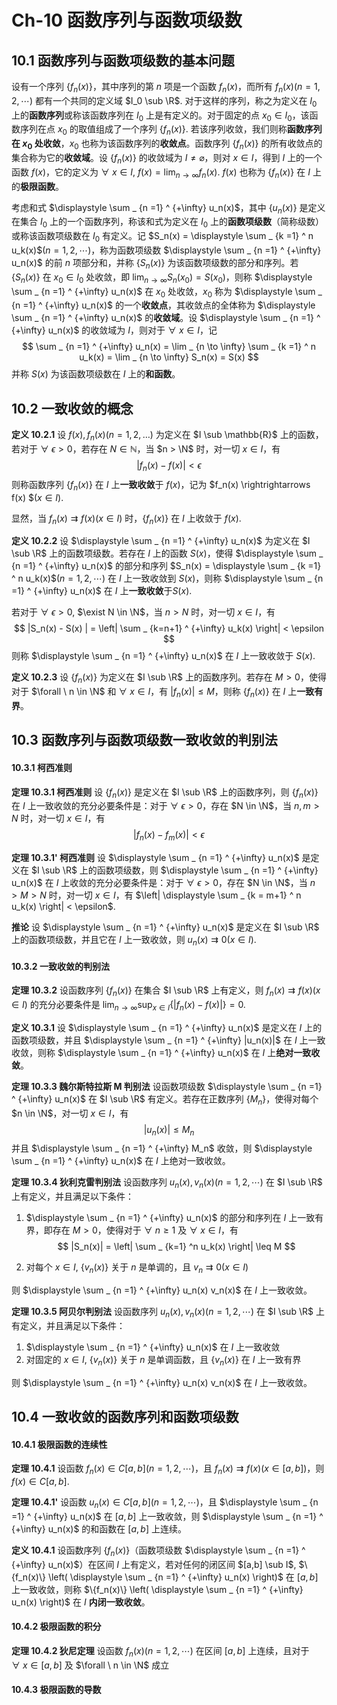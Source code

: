 # Ch-10  函数序列与函数项级数

## 10.1  函数序列与函数项级数的基本问题

设有一个序列 $\{f_n(x)\}$，其中序列的第 $n$ 项是一个函数 $f_n(x)$，而所有 $f_n(x)$$(n = 1,2,\cdots)$ 都有一个共同的定义域 $I_0 \sub \R$. 对于这样的序列，称之为定义在 $I_0$ 上的**函数序列**或称该函数序列在 $I_0$ 上是有定义的。对于固定的点 $x_0 \in I_0$，该函数序列在点 $x_0$ 的取值组成了一个序列 $\{f_n(x)\}$. 若该序列收敛，我们则称**函数序列在 $x_0$ 处收敛**，$x_0$ 也称为该函数序列的**收敛点**。函数序列 $\{f_n(x)\}$ 的所有收敛点的集合称为它的**收敛域**。设 $\{f_n(x)\}$ 的收敛域为 $I \neq \varnothing$，则对 $x \in I$，得到 $I$ 上的一个函数 $f(x)$，它的定义为 $\forall \ x \in I$, $f(x) = \displaystyle \lim _ {n \to \infty} f_n(x)$. $f(x)$ 也称为 $\{f_n(x)\}$ 在 $I$ 上的**极限函数**。

考虑和式 $\displaystyle \sum _ {n =1} ^ {+\infty} u_n(x)$，其中 $\{u_n(x)\}$ 是定义在集合 $I_0$ 上的一个函数序列，称该和式为定义在 $I_0$ 上的**函数项级数**（简称级数）或称该函数项级数在 $I_0$ 有定义。记 $S_n(x) = \displaystyle \sum _ {k =1} ^ n u_k(x)$$(n = 1,2,\cdots)$，称为函数项级数 $\displaystyle \sum _ {n =1} ^ {+\infty} u_n(x)$ 的前 $n$ 项部分和，并称 $\{S_n(x) \}$ 为该函数项级数的部分和序列。若 $\{S_n(x)\}$ 在 $x_0 \in I_0$ 处收敛，即 $\displaystyle \lim _ {n \to \infty} S_n(x_0) = S(x_0)$，则称 $\displaystyle \sum _ {n =1} ^ {+\infty} u_n(x)$ 在 $x_0$ 处收敛，$x_0$ 称为 $\displaystyle \sum _ {n =1} ^ {+\infty} u_n(x)$ 的一个**收敛点**，其收敛点的全体称为 $\displaystyle \sum _ {n =1} ^ {+\infty} u_n(x)$ 的**收敛域**。设 $\displaystyle \sum _ {n =1} ^ {+\infty} u_n(x)$ 的收敛域为 $I$，则对于 $\forall \ x \in I$，记
$$
\sum _ {n =1} ^ {+\infty} u_n(x) = \lim _ {n \to \infty} \sum _ {k =1} ^ n u_k(x) = \lim _ {n \to \infty} S_n(x) = S(x)
$$
并称 $S(x)$ 为该函数项级数在 $I$ 上的**和函数**。



## 10.2  一致收敛的概念

**定义  10.2.1**    设 $f(x), f_n(x)(n = 1, 2, \dots)$ 为定义在 $I \sub \mathbb{R}$ 上的函数，若对于 $\forall \ \epsilon > 0$，若存在 $N \in \mathbb{N}$，当 $n > \N$ 时，对一切 $x \in I$，有
$$
|f_n(x) - f(x) | < \epsilon
$$
则称函数序列 $\{f_n(x)\}$ 在 $I$ 上**一致收敛**于 $f(x)$，记为 $f_n(x) \rightrightarrows f(x) $$(x\in I)$. 

显然，当 $f_n(x) \rightrightarrows f(x)(x \in I)$ 时，$\{f_n(x) \}$ 在 $I$ 上收敛于 $f(x)$. 



**定义  10.2.2**    设 $\displaystyle \sum _ {n =1} ^ {+\infty} u_n(x)$ 为定义在 $I \sub \R$ 上的函数项级数。若存在 $I$ 上的函数 $S(x)$，使得 $\displaystyle \sum _ {n =1} ^ {+\infty} u_n(x)$ 的部分和序列 $S_n(x) =  \displaystyle \sum _ {k =1} ^ n u_k(x)$$(n = 1,2, \cdots)$ 在 $I$ 上一致收敛到 $S(x)$，则称 $\displaystyle \sum _ {n =1} ^ {+\infty} u_n(x)$ 在 $I$ 上**一致收敛**于$S(x)$. 

若对于 $\forall \ \epsilon > 0$, $\exist N \in \N$，当 $n > N$ 时，对一切 $x \in I$，有
$$
|S_n(x) - S(x) | = \left| \sum _ {k=n+1} ^ {+\infty} u_k(x) \right|  < \epsilon
$$
则称 $\displaystyle \sum _ {n =1} ^ {+\infty} u_n(x)$ 在 $I$ 上一致收敛于 $S(x)$. 



**定义  10.2.3**    设 $\{f_n(x)\}$ 为定义在 $I \sub \R$ 上的函数序列。若存在 $M > 0$，使得对于 $\forall \ n \in \N$ 和 $\forall \ x \in I$，有 $|f_n(x)| \leq M$，则称 $\{f_n(x) \}$ 在 $I$ 上**一致有界**。



## 10.3  函数序列与函数项级数一致收敛的判别法

#### 10.3.1  柯西准则

**定理  10.3.1  柯西准则**    设 $\{f_n(x) \}$ 是定义在 $I \sub \R$ 上的函数序列，则 $\{f_n(x)\}$ 在 $I$ 上一致收敛的充分必要条件是：对于 $\forall \ \epsilon > 0$，存在 $N \in \N$，当 $n,m > N$ 时，对一切 $x \in I$，有
$$
|f_n(x) - f_m(x) | < \epsilon
$$


**定理  10.3.1'  柯西准则**    设 $\displaystyle \sum _ {n =1} ^ {+\infty} u_n(x)$ 是定义在 $I \sub \R$ 上的函数项级数，则 $\displaystyle \sum _ {n =1} ^ {+\infty} u_n(x)$ 在 $I$ 上收敛的充分必要条件是：对于 $\forall \ \epsilon > 0$，存在 $N \in \N$，当 $n > M > N$ 时，对一切 $x \in I$，有 $\left| \displaystyle \sum _ {k = m+1} ^ n u_k(x) \right| < \epsilon$. 

**推论**    设 $\displaystyle \sum _ {n =1} ^ {+\infty} u_n(x)$ 是定义在 $I \sub \R$ 上的函数项级数，并且它在 $I$ 上一致收敛，则 $u_n(x) \rightrightarrows 0$$(x \in I)$. 



#### 10.3.2  一致收敛的判别法

**定理  10.3.2**    设函数序列 $\{f_n(x)\}$ 在集合 $I \sub \R$ 上有定义，则 $f_n(x) \rightrightarrows f(x)$$(x \in I)$ 的充分必要条件是 $\displaystyle \lim _ {n \to \infty} \sup _ {x \in I} \{|f_n(x) - f(x)|\} = 0$. 



**定义  10.3.1**    设 $\displaystyle \sum _ {n =1} ^ {+\infty} u_n(x)$ 是定义在 $I$ 上的函数项级数，并且 $\displaystyle \sum _ {n =1} ^ {+\infty} |u_n(x)|$ 在 $I$ 上一致收敛，则称 $\displaystyle \sum _ {n =1} ^ {+\infty} u_n(x)$ 在 $I$ 上**绝对一致收敛**。



**定理  10.3.3  魏尔斯特拉斯 M 判别法**    设函数项级数 $\displaystyle \sum _ {n =1} ^ {+\infty} u_n(x)$ 在 $I \sub \R$ 有定义。若存在正数序列 $\{M_n\}$，使得对每个 $n \in \N$，对一切 $x \in I$，有
$$
|u_n(x)| \leq M_n
$$
并且 $\displaystyle \sum _ {n =1} ^ {+\infty} M_n$ 收敛，则 $\displaystyle \sum _ {n =1} ^ {+\infty} u_n(x)$ 在 $I$ 上绝对一致收敛。



**定理  10.3.4  狄利克雷判别法**    设函数序列 $u_n(x), v_n(x)(n = 1,2, \cdots)$ 在 $I \sub \R$ 上有定义，并且满足以下条件：

1. $\displaystyle \sum _ {n =1} ^ {+\infty} u_n(x)$ 的部分和序列在 $I$ 上一致有界，即存在 $M > 0$，使得对于 $\forall \ n \geq 1$ 及 $\forall \ x \in I$，有
   $$
   |S_n(x)| = \left| \sum _ {k=1} ^n u_k(x) \right| \leq M
   $$

2. 对每个 $x\in I$, $\{v_n(x)\}$ 关于 $n$ 是单调的，且 $v_n \rightrightarrows 0 (x \in I)$ 

则 $\displaystyle \sum _ {n =1} ^ {+\infty} u_n(x) v_n(x)$ 在 $I$ 上一致收敛。



**定理  10.3.5  阿贝尔判别法**    设函数序列 $u_n(x), v_n(x)(n = 1,2, \cdots)$ 在 $I \sub \R$ 上有定义，并且满足以下条件：

1. $\displaystyle \sum _ {n =1} ^ {+\infty} u_n(x)$ 在 $I$ 上一致收敛
2. 对固定的 $x \in I$, $\{v_n(x)\}$ 关于 $n$ 是单调函数，且 $\{v_n(x)\}$ 在 $I$ 上一致有界

则 $\displaystyle \sum _ {n =1} ^ {+\infty} u_n(x) v_n(x)$ 在 $I$ 上一致收敛。



## 10.4  一致收敛的函数序列和函数项级数

#### 10.4.1  极限函数的连续性

**定理  10.4.1**    设函数 $f_n(x) \in C[a,b](n=1,2, \cdots)$，且 $f_n(x) \rightrightarrows f(x) (x\in[a,b])$，则 $f(x) \in C[a,b]$. 



**定理  10.4.1'**    设函数 $u_n(x) \in C[a,b] (n = 1,2, \cdots)$，且 $\displaystyle \sum _ {n =1} ^ {+\infty} u_n(x)$ 在 $[a,b]$ 上一致收敛，则 $\displaystyle \sum _ {n =1} ^ {+\infty} u_n(x)$ 的和函数在 $[a,b]$ 上连续。



**定义  10.4.1**    设函数序列 $\{f_n(x)\}$（函数项级数 $\displaystyle \sum _ {n =1} ^ {+\infty} u_n(x)$）在区间 $I$ 上有定义，若对任何的闭区间 $[a,b] \sub I$, $\{f_n(x)\} \left(  \displaystyle \sum _ {n =1} ^ {+\infty} u_n(x) \right)$ 在 $[a,b]$ 上一致收敛，则称 $\{f_n(x)\} \left(  \displaystyle \sum _ {n =1} ^ {+\infty} u_n(x) \right)$ 在 $I$ **内闭一致收敛**。



#### 10.4.2  极限函数的积分

**定理  10.4.2  狄尼定理**    设函数 $f_n(x)(n = 1,2,\cdots)$ 在区间 $[a,b]$ 上连续，且对于 $\forall \ x \in [a,b]$ 及 $\forall \ n \in \N$ 成立



#### 10.4.3  极限函数的导数

